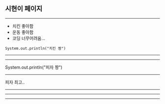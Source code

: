 ## 시현이 페이지

---

- 치킨 좋아함
- 운동 좋아함
- 코딩 너무어려움...

```
System.out.println("치킨 짱")
```
---

---

System.out.println("피자 짱")

---
피자 최고..

---
---
---